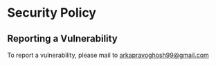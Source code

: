 # Security Policy

## Reporting a Vulnerability
To report a vulnerability, please mail to arkapravoghosh99@gmail.com
